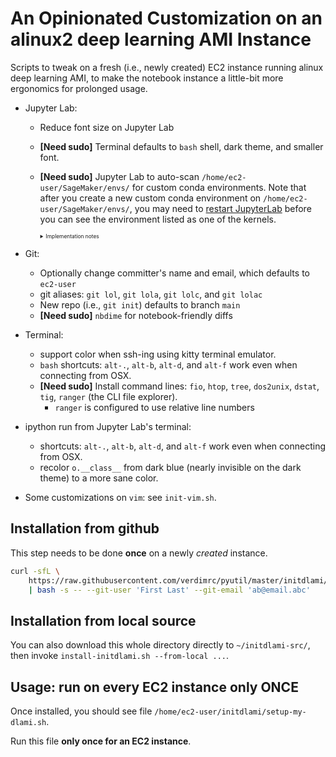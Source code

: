 # An Opinionated Customization on an alinux2 deep learning AMI Instance

Scripts to tweak on a fresh (i.e., newly created) EC2 instance running alinux
deep learning AMI, to make the notebook instance a little-bit more
ergonomics for prolonged usage.

- Jupyter Lab:
  * Reduce font size on Jupyter Lab
  * **\[Need sudo\]** Terminal defaults to `bash` shell, dark theme, and smaller font.
  * **\[Need sudo\]** Jupyter Lab to auto-scan `/home/ec2-user/SageMaker/envs/` for custom conda
    environments. Note that after you create a new custom conda environment on
    `/home/ec2-user/SageMaker/envs/`, you may need to
    [restart JupyterLab](#appendix-restart-jupyterlab) before you can see the
    environment listed as one of the kernels.

    <details><summary style="font-size:60%">Implementation notes</summary>

    > An older implementation was to trigger `ipykernel install` (refer to the
    > [deprecated script](https://github.com/verdimrc/pyutil/blob/master/sagemaker-notebook/deprecated/reinstall-ipykernel.sh)).
    > However, recently SageMaker notebook updated to conda-4.8.x, and the
    > deprecated step may be dangerous because while the notebook Python cells
    > correctly use your custom environment, but the `!` and `%%bash` directives
    > still use the `JupyterSystemEnv` environment.
    </details>

- Git:
  * Optionally change committer's name and email, which defaults to `ec2-user`
  * git aliases: `git lol`, `git lola`, `git lolc`, and `git lolac`
  * New repo (i.e., `git init`) defaults to branch `main`
  * **\[Need sudo\]** `nbdime` for notebook-friendly diffs

- Terminal:
  * support color when ssh-ing using kitty terminal emulator.
  * `bash` shortcuts: `alt-.`, `alt-b`, `alt-d`, and `alt-f` work even when
    connecting from OSX.
  * **\[Need sudo\]** Install command lines: `fio`, `htop`, `tree`, `dos2unix`,
    `dstat`, `tig`, `ranger` (the CLI file explorer).
    + `ranger` is configured to use relative line numbers

- ipython run from Jupyter Lab's terminal:
  * shortcuts: `alt-.`, `alt-b`, `alt-d`, and `alt-f` work even when connecting
    from OSX.
  * recolor `o.__class__` from dark blue (nearly invisible on the dark theme) to
    a more sane color.

- Some customizations on `vim`: see `init-vim.sh`.

## Installation from github

This step needs to be done **once** on a newly *created* instance.

```bash
curl -sfL \
    https://raw.githubusercontent.com/verdimrc/pyutil/master/initdlami/install-initdlami.sh \
    | bash -s -- --git-user 'First Last' --git-email 'ab@email.abc'
```

## Installation from local source

You can also download this whole directory directly to `~/initdlami-src/`,
then invoke `install-initdlami.sh --from-local ...`.

## Usage: run on every EC2 instance only ONCE

Once installed, you should see file `/home/ec2-user/initdlami/setup-my-dlami.sh`.

Run this file **only once for an EC2 instance**.
